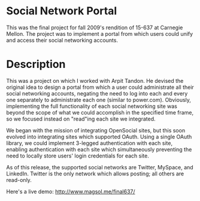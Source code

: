 # Social Network Portal

This was the final project for fall 2009's rendition of 15-637 at Carnegie Mellon. The project was to implement a portal from which users could unify and access their social networking accounts.

# Description

This was a project on which I worked with Arpit Tandon. He devised the original idea to design a portal from which a user could administrate all their social networking accounts, negating the need to log into each and every one separately to administrate each one (similar to power.com). Obviously, implementing the full functionality of each social networking site was beyond the scope of what we could accomplish in the specified time frame, so we focused instead on "read"ing each site we integrated.

We began with the mission of integrating OpenSocial sites, but this soon evolved into integrating sites which supported OAuth. Using a single OAuth library, we could implement 3-legged authentication with each site, enabling authentication with each site which simultaneously preventing the need to locally store users' login credentials for each site.

As of this release, the supported social networks are Twitter, MySpace, and LinkedIn. Twitter is the only network which allows posting; all others are read-only.

Here's a live demo: http://www.magsol.me/final637/
